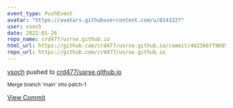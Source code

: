```yaml
---
event_type: PushEvent
avatar: "https://avatars.githubusercontent.com/u/814322?"
user: vsoch
date: 2022-01-26
repo_name: crd477/usrse.github.io
html_url: https://github.com/crd477/usrse.github.io/commit/482366ff9605cad9f622199065d4e5796efc5947
repo_url: https://github.com/crd477/usrse.github.io
---
```


<a href='https://github.com/vsoch' target='_blank'>vsoch</a> pushed to <a href='https://github.com/crd477/usrse.github.io' target='_blank'>crd477/usrse.github.io</a>

<small>Merge branch 'main' into patch-1</small>

<a href='https://github.com/crd477/usrse.github.io/commit/482366ff9605cad9f622199065d4e5796efc5947' target='_blank'>View Commit</a>